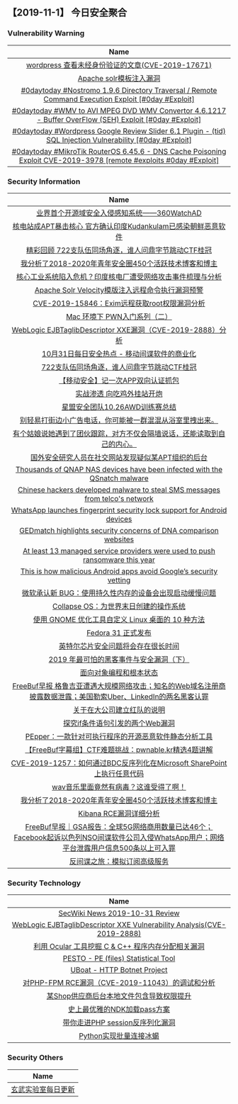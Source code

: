 
 ##   【2019-11-1】 今日安全聚合


###  						       							Vulnerability Warning

|                             Name                             |
| :----------------------------------------------------------: |
|[wordpress 查看未经身份验证的文章(CVE-2019-17671)](https://www.seebug.org/vuldb/ssvid-98098)|
|[Apache solr模板注入漏洞](https://www.seebug.org/vuldb/ssvid-98097)|
|[#0daytoday #Nostromo 1.9.6 Directory Traversal / Remote Command Execution Exploit [#0day #Exploit]](http://0day.today/exploits/33438)|
|[#0daytoday #WMV to AVI MPEG DVD WMV Convertor 4.6.1217 - Buffer OverFlow (SEH) Exploit [#0day #Exploit]](http://0day.today/exploits/33437)|
|[#0daytoday #Wordpress Google Review Slider 6.1 Plugin - (tid) SQL Injection Vulnerability [#0day #Exploit]](http://0day.today/exploits/33436)|
|[#0daytoday #MikroTik RouterOS 6.45.6 - DNS Cache Poisoning Exploit CVE-2019-3978 [remote #exploits  #0day #Exploit]](http://0day.today/exploits/33435)|

### 						        							Security Information
|                             Name                                    |
| :----------------------------------------------------------: |
|[业界首个开源域安全入侵感知系统——360WatchAD](https://www.anquanke.com/post/id/189993)|
|[核电站成APT暴击核心 官方确认印度Kudankulam已感染朝鲜恶意软件](https://www.anquanke.com/post/id/190098)|
|[精彩回顾  722支队伍同场角逐，谁人问鼎字节跳动CTF桂冠](https://www.anquanke.com/post/id/184601)|
|[我分析了2018-2020年青年安全圈450个活跃技术博客和博主](https://www.anquanke.com/post/id/189976)|
|[核心工业系统陷入危机？印度核电厂遭受网络攻击事件梳理与分析](https://www.anquanke.com/post/id/190038)|
|[Apache Solr Velocity模版注入远程命令执行漏洞预警](https://www.anquanke.com/post/id/190039)|
|[CVE-2019-15846：Exim远程获取root权限漏洞分析](https://www.anquanke.com/post/id/190026)|
|[Mac 环境下 PWN入门系列（二）](https://www.anquanke.com/post/id/189960)|
|[WebLogic EJBTaglibDescriptor XXE漏洞（CVE-2019-2888）分析](https://www.anquanke.com/post/id/189995)|
|[10月31日每日安全热点 - 移动间谍软件的商业化](https://www.anquanke.com/post/id/189992)|
|[722支队伍同场角逐，谁人问鼎字节跳动CTF桂冠](https://www.secpulse.com/archives/117056.html)|
|[【移动安全】记一次APP双向认证抓包](https://www.secpulse.com/archives/117194.html)|
|[实战渗透  向吃鸡外挂站开炮](https://www.secpulse.com/archives/117103.html)|
|[星盟安全团队10.26AWD训练赛总结](https://www.secpulse.com/archives/117076.html)|
|[别轻易打街边小广告电话，你可能被一群混混从浴室里拽出来。](https://www.secpulse.com/archives/117034.html)|
|[有个姑娘说她遇到了团伙跟踪，对方不仅会隔墙说话，还能读取到自己的内心。](https://www.secpulse.com/archives/116988.html)|
|[国外安全研究人员在社交网站发现疑似某APT组织的后台](https://www.secpulse.com/archives/116901.html)|
|[Thousands of QNAP NAS devices have been infected with the QSnatch malware](https://www.zdnet.com/article/thousands-of-qnap-nas-devices-have-been-infected-with-the-qsnatch-malware/#ftag=RSSbaffb68)|
|[Chinese hackers developed malware to steal SMS messages from telco's network](https://www.zdnet.com/article/chinese-hackers-developed-malware-to-steal-sms-messages-from-telcos-network/#ftag=RSSbaffb68)|
|[WhatsApp launches fingerprint security lock support for Android devices](https://www.zdnet.com/article/whatsapp-launches-fingerprint-security-lock-support-for-android-devices/#ftag=RSSbaffb68)|
|[GEDmatch highlights security concerns of DNA comparison websites](https://www.zdnet.com/article/gedmatch-highlights-security-concerns-of-dna-comparison-websites/#ftag=RSSbaffb68)|
|[At least 13 managed service providers were used to push ransomware this year](https://www.zdnet.com/article/at-least-13-managed-service-providers-were-used-to-push-ransomware-this-year/#ftag=RSSbaffb68)|
|[This is how malicious Android apps avoid Google’s security vetting](https://www.zdnet.com/article/this-is-how-malicious-android-apps-avoid-googles-security-vetting/#ftag=RSSbaffb68)|
|[微软承认新 BUG：使用持久性内存的设备会出现启动缓慢问题](https://linux.cn/article-11526-1.html?utm_source=rss&utm_medium=rss)|
|[Collapse OS：为世界末日创建的操作系统](https://linux.cn/article-11525-1.html?utm_source=rss&utm_medium=rss)|
|[使用 GNOME 优化工具自定义 Linux 桌面的 10 种方法](https://linux.cn/article-11523-1.html?utm_source=rss&utm_medium=rss)|
|[Fedora 31 正式发布](https://linux.cn/article-11522-1.html?utm_source=rss&utm_medium=rss)|
|[英特尔芯片安全问题将会存在很长时间](https://linux.cn/article-11521-1.html?utm_source=rss&utm_medium=rss)|
|[2019 年最可怕的黑客事件与安全漏洞（下）](https://linux.cn/article-11520-1.html?utm_source=rss&utm_medium=rss)|
|[面向对象编程和根本状态](https://linux.cn/article-11519-1.html?utm_source=rss&utm_medium=rss)|
|[FreeBuf早报  格鲁吉亚遭遇大规模网络攻击；知名的Web域名注册商披露数据泄露；美国勒索Uber、LinkedIn的两名黑客认罪](https://www.freebuf.com/news/218693.html)|
|[关于在大公司建立红队的说明](https://www.freebuf.com/articles/neopoints/217217.html)|
|[探究if条件语句引发的两个Web漏洞](https://www.freebuf.com/vuls/217359.html)|
|[PEpper：一款针对可执行程序的开源恶意软件静态分析工具](https://www.freebuf.com/sectool/214265.html)|
|[【FreeBuf字幕组】CTF难题挑战：pwnable.kr精选4题讲解](https://www.freebuf.com/video/217777.html)|
|[CVE-2019-1257：如何通过BDC反序列化在Microsoft SharePoint上执行任意代码](https://www.freebuf.com/vuls/216266.html)|
|[wav音乐里面竟然有病毒？这谁受得了啊！](https://www.freebuf.com/news/217215.html)|
|[我分析了2018-2020年青年安全圈450个活跃技术博客和博主](https://www.freebuf.com/geek/218569.html)|
|[Kibana RCE漏洞详细分析](https://www.freebuf.com/vuls/217443.html)|
|[FreeBuf早报｜GSA报告：全球5G网络商用数量已达46个；Facebook起诉以色列NSO间谍软件公司入侵WhatsApp用户；网络平台泄露用户信息500条以上可入罪](https://www.freebuf.com/news/218502.html)|
|[反间谍之旅：模拟订阅高级服务](https://www.freebuf.com/articles/terminal/215594.html)|

### 						        							Security  Technology
|                             Name                                    |
| :----------------------------------------------------------: |
|[SecWiki News 2019-10-31 Review](http://www.sec-wiki.com/?2019-10-31)|
|[WebLogic EJBTaglibDescriptor XXE Vulnerability Analysis(CVE-2019-2888)](https://paper.seebug.org/1068/)|
|[利用 Ocular 工具挖掘 C & C++ 程序内存分配相关漏洞](https://www.4hou.com/technology/21129.html)|
|[PESTO - PE (files) Statistical Tool](http://www.kitploit.com/2019/10/pesto-pe-files-statistical-tool.html)|
|[UBoat - HTTP Botnet Project](http://www.kitploit.com/2019/10/uboat-http-botnet-project.html)|
|[对PHP-FPM RCE漏洞（CVE-2019-11043）的调试和分析](http://xz.aliyun.com/t/6671)|
|[某Shop供应商后台本地文件包含导致权限提升](http://xz.aliyun.com/t/6636)|
|[史上最优雅的NDK加载pass方案](http://xz.aliyun.com/t/6643)|
|[带你走进PHP session反序列化漏洞](http://xz.aliyun.com/t/6640)|
|[Python实现批量连接冰蝎](http://xz.aliyun.com/t/6648)|

### 						        							Security  Others
|                             Name                                    |
| :----------------------------------------------------------: |
|[玄武实验室每日更新](https://weibo.com/p/1006065582522936/wenzhang?from=page_100606_profile&wvr=6&mod=wenzhangmore)|

